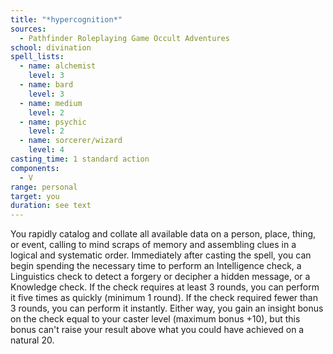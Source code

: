 ```yaml
---
title: "*hypercognition*"
sources:
  - Pathfinder Roleplaying Game Occult Adventures
school: divination
spell_lists:
  - name: alchemist
    level: 3
  - name: bard
    level: 3
  - name: medium
    level: 2
  - name: psychic
    level: 2
  - name: sorcerer/wizard
    level: 4
casting_time: 1 standard action
components:
  - V
range: personal
target: you
duration: see text
---
```


You rapidly catalog and collate all available data on a person, place, thing, or event, calling to mind scraps of memory and assembling clues in a logical and systematic order. Immediately after casting the spell, you can begin spending the necessary time to perform an Intelligence check, a Linguistics check to detect a forgery or decipher a hidden message, or a Knowledge check. If the check requires at least 3 rounds, you can perform it five times as quickly (minimum 1 round). If the check required fewer than 3 rounds, you can perform it instantly. Either way, you gain an insight bonus on the check equal to your caster level (maximum bonus +10), but this bonus can't raise your result above what you could have achieved on a natural 20.
